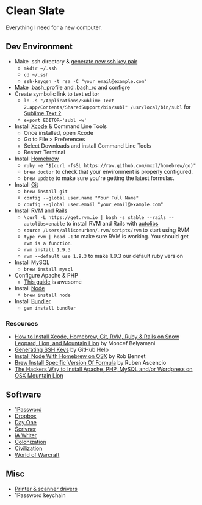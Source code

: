 Clean Slate
===========

Everything I need for a new computer.

## Dev Environment
- Make .ssh directory & [generate new ssh key pair](https://help.github.com/articles/generating-ssh-keys)
  * `mkdir ~/.ssh`
  * `cd ~/.ssh`
  * `ssh-keygen -t rsa -C "your_email@example.com"`
- Make .bash_profile and .bash_rc and configre
- Create symbolic link to text editor
  * `ln -s "/Applications/Sublime Text 2.app/Contents/SharedSupport/bin/subl" /usr/local/bin/subl` for [Sublime Text 2](http://www.sublimetext.com/)
  * `export EDITOR='subl -w'`
- Install [Xcode](https://itunes.apple.com/us/app/xcode/id497799835?mt=12) & Command Line Tools
  * Once installed, open Xcode
  * Go to File > Preferences
  * Select Downloads and install Command Line Tools
  * Restart Terminal
- Install [Homebrew](http://brew.sh/) 
  * `ruby -e "$(curl -fsSL https://raw.github.com/mxcl/homebrew/go)"`
  * `brew doctor` to check that your environment is properly configured.
  * `brew update` to make sure you're getting the latest formulas.
- Install [Git](http://git-scm.com/)
  * `brew install git`
  * `config --global user.name "Your Full Name"`
  * `config --global user.email "your_email@example.com"`
- Install [RVM](https://rvm.io/) and [Rails](http://rubyonrails.org/)
  * `\curl -L https://get.rvm.io | bash -s stable --rails --autolibs=enable` to install RVM and Rails with [autolibs](https://rvm.io/rvm/autolibs)
  * `source /Users/allisonurban/.rvm/scripts/rvm` to start using RVM
  * `type rvm | head -1` to make sure RVM is working. You should get `rvm is a function`.
  * `rvm install 1.9.3`
  * `rvm --default use 1.9.3` to make 1.9.3 our default ruby version
- Install MySQL
  * `brew install mysql`
- Configure Apache & PHP
  * [This guide](http://www.morearty.com/blog/2013/02/03/the-hackers-way-to-install-apache-php-mysql-and-or-wordpress-on-osx-mountain-lion/) is awesome
- Install [Node](http://nodejs.org/)
  * `brew install node`
- Install [Bundler](http://bundler.io/)
  * `gem install bundler`


### Resources
- [How to Install Xcode, Homebrew, Git, RVM, Ruby & Rails on Snow Leopard, Lion, and Mountain Lion](http://www.moncefbelyamani.com/how-to-install-xcode-homebrew-git-rvm-ruby-on-mac/) by Moncef Belyamani 
- [Generating SSH Keys](https://help.github.com/articles/generating-ssh-keys) by GitHub Help
- [Install Node With Homebrew on OSX](http://madebyhoundstooth.com/blog/install-node-with-homebrew-on-os-x/) by Rob Bennet
- [Brew Install Specific Version Of Formula](https://coderwall.com/p/lqphzg) by Ruben Ascencio
- [The Hackers Way to Install Apache, PHP, MySQL and/or Wordpress on OSX Mountain Lion](http://www.morearty.com/blog/2013/02/03/the-hackers-way-to-install-apache-php-mysql-and-or-wordpress-on-osx-mountain-lion/)

## Software
- [1Password](https://agilebits.com/onepassword)
- [Dropbox](https://www.dropbox.com/)
- [Day One](https://itunes.apple.com/us/app/day-one-journal-diary/id421706526?mt=8)
- [Scrivner](https://itunes.apple.com/us/app/scrivener/id418889511?mt=12)
- [iA Writer](https://itunes.apple.com/us/app/ia-writer/id439623248?mt=12)
- [Colonization](https://itunes.apple.com/us/app/sid-meiers-civilization-iv/id411705368?mt=12)
- [Civilization](https://itunes.apple.com/us/app/civilization-v-campaign-edition/id439924718?mt=12)
- [World of Warcraft](https://us.battle.net/account/download/)

## Misc
- [Printer & scanner drivers](http://www.usa.canon.com/cusa/support/consumer/printers_multifunction/pixma_mx_series/pixma_mx320#DriversAndSoftware)
- 1Password keychain


